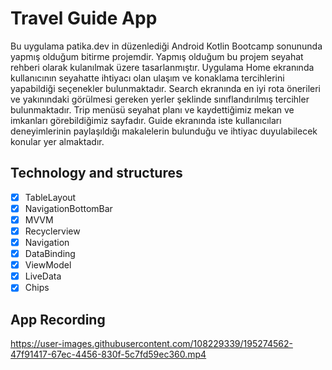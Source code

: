 # Travel Guide App

Bu uygulama patika.dev in düzenlediği Android Kotlin Bootcamp sonununda yapmış olduğum bitirme projemdir. 
Yapmış olduğum bu projem seyahat rehberi olarak kulanılmak üzere tasarlanmıştır. Uygulama Home ekranında kullanıcının seyahatte ihtiyacı olan ulaşım ve konaklama tercihlerini yapabildiği seçenekler bulunmaktadır. Search ekranında en iyi rota önerileri ve yakınındaki görülmesi gereken yerler şeklinde sınıflandırılmış tercihler bulunmaktadır. Trip menüsü seyahat planı ve  kaydettiğimiz mekan ve imkanları görebildiğimiz sayfadır. Guide ekranında iste kullanıcıları deneyimlerinin paylaşıldığı makalelerin bulunduğu ve ihtiyac duyulabilecek konular yer almaktadır.


## Technology and structures
- [x] TableLayout
- [x] NavigationBottomBar
- [x] MVVM
- [x] Recyclerview
- [x] Navigation
- [x] DataBinding 
- [x] ViewModel
- [x] LiveData 
- [x] Chips

## App Recording


https://user-images.githubusercontent.com/108229339/195274562-47f91417-67ec-4456-830f-5c7fd59ec360.mp4


